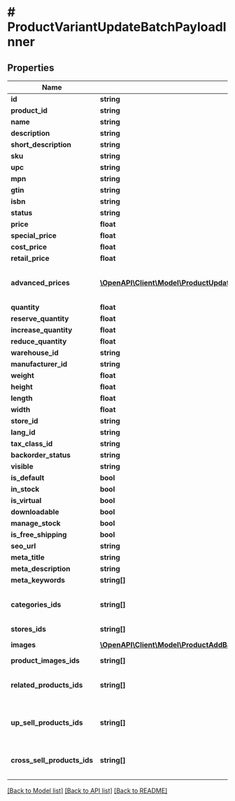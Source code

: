 # # ProductVariantUpdateBatchPayloadInner

## Properties

Name | Type | Description | Notes
------------ | ------------- | ------------- | -------------
**id** | **string** |  |
**product_id** | **string** |  |
**name** | **string** |  | [optional]
**description** | **string** |  | [optional]
**short_description** | **string** |  | [optional]
**sku** | **string** |  | [optional]
**upc** | **string** |  | [optional]
**mpn** | **string** |  | [optional]
**gtin** | **string** |  | [optional]
**isbn** | **string** |  | [optional]
**status** | **string** |  | [optional]
**price** | **float** |  | [optional]
**special_price** | **float** |  | [optional]
**cost_price** | **float** |  | [optional]
**retail_price** | **float** |  | [optional]
**advanced_prices** | [**\OpenAPI\Client\Model\ProductUpdateBatchPayloadInnerAdvancedPricesInner[]**](ProductUpdateBatchPayloadInnerAdvancedPricesInner.md) | If an empty array is passed, all entries will be deleted when the &#39;nested_items_update_behaviour&#39; parameter is set to &#39;replace&#39;. | [optional]
**quantity** | **float** |  | [optional]
**reserve_quantity** | **float** |  | [optional]
**increase_quantity** | **float** |  | [optional]
**reduce_quantity** | **float** |  | [optional]
**warehouse_id** | **string** |  | [optional]
**manufacturer_id** | **string** |  | [optional]
**weight** | **float** |  | [optional]
**height** | **float** |  | [optional]
**length** | **float** |  | [optional]
**width** | **float** |  | [optional]
**store_id** | **string** |  | [optional]
**lang_id** | **string** |  | [optional]
**tax_class_id** | **string** |  | [optional]
**backorder_status** | **string** |  | [optional]
**visible** | **string** |  | [optional]
**is_default** | **bool** |  | [optional]
**in_stock** | **bool** |  | [optional]
**is_virtual** | **bool** |  | [optional]
**downloadable** | **bool** |  | [optional]
**manage_stock** | **bool** |  | [optional]
**is_free_shipping** | **bool** |  | [optional]
**seo_url** | **string** |  | [optional]
**meta_title** | **string** |  | [optional]
**meta_description** | **string** |  | [optional]
**meta_keywords** | **string[]** |  | [optional]
**categories_ids** | **string[]** | If an empty array is passed, all entries will be deleted when the &#39;nested_items_update_behaviour&#39; parameter is set to &#39;replace&#39;. | [optional]
**stores_ids** | **string[]** |  | [optional]
**images** | [**\OpenAPI\Client\Model\ProductAddBatchPayloadInnerImagesInner[]**](ProductAddBatchPayloadInnerImagesInner.md) | The passed items will completely replace the original items | [optional]
**product_images_ids** | **string[]** |  | [optional]
**related_products_ids** | **string[]** | If an empty array is passed, all entries will be deleted when the &#39;nested_items_update_behaviour&#39; parameter is set to &#39;replace&#39;. | [optional]
**up_sell_products_ids** | **string[]** | If an empty array is passed, all entries will be deleted when the &#39;nested_items_update_behaviour&#39; parameter is set to &#39;replace&#39;. | [optional]
**cross_sell_products_ids** | **string[]** | If an empty array is passed, all entries will be deleted when the &#39;nested_items_update_behaviour&#39; parameter is set to &#39;replace&#39;. | [optional]

[[Back to Model list]](../../README.md#models) [[Back to API list]](../../README.md#endpoints) [[Back to README]](../../README.md)
